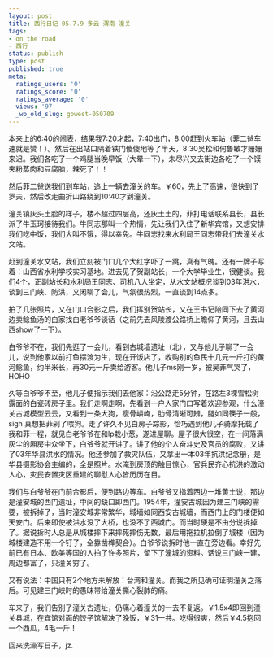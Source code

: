 ```yaml
---
layout: post
title: 西行日记 05.7.9 多云 渭南-潼关
tags:
- on the road
- 西行
status: publish
type: post
published: true
meta:
  ratings_users: '0'
  ratings_score: '0'
  ratings_average: '0'
  views: '97'
  _wp_old_slug: gowest-050709
---
```

本来上的6:40的闹表，结果我7:20才起，7:40出门，8:00赶到火车站（菲二爸车速就是赞！）。然后在出站口隔着铁门傻傻地等了半天，8:30吴松和何鲁敏才姗姗来迟。我们各吃了一个鸡腿当<del datetime="2010-01-03T09:18:10+00:00">晚</del>早饭（大晕一下），未尽兴又去街边各吃了一个馍夹粉蒸肉和豆腐脑，辣死了！！

然后菲二爸送我们到车站，追上一辆去潼关的车。￥60，先上了高速，很快到了罗夫，然后改走曲折山路绕到10:40才到潼关。

潼关镇灰头土脸的样子，楼不超过四层高，还灰土土的，菲打电话联系县长，县长派了牛玉珂接待我们。牛同志那叫一个热情，先让我们入住了新华宾馆，又想安排我们吃中饭，我们大叫不饿，得以幸免。牛同志找来水利局王同志带我们去潼关水文站。

赶到潼关水文站，我们立刻被门口几个大红字吓了一跳，真有气魄。还有一牌子写着：山西省水利学校实习基地。进去见了贺<del datetime="2010-01-03T09:18:10+00:00">副</del>站长，一个大学毕业生，很健谈。我们4个，正副站长和水利局王同志、司机八人坐定，从水文站概况谈到03年洪水，谈到三门峡、防洪，又闲聊了会儿，气氛很热烈，一直谈到14点多。

拍了几张照片，又在门口合影之后，我们挥别贺站长，又在王书记陪同下去了黄河边卖鲶鱼汤的白家找白老爷爷谈话（之前先去风陵渡公路桥上瞻仰了黄河，且去山西show了一下）。

白爷爷不在，我们先逛了一会儿，看到古城墙遗址（北），又与他儿子聊了一会儿，说到他家以前打鱼摆渡为生，现在开饭店了，收购别的鱼民十几元一斤打的黄河鲶鱼，约半米长，再30元一斤卖给游客。他儿子ms刚一岁，被吴菲气哭了，HOHO

久等白爷爷不至，他儿子便指示我们去他家：沿公路走5分钟，在路左3棵雪松树露面的白瓷砖房子里。我们走啊走啊，先看到一户人家门口写着欢迎参观，什么潼关古城模型云云，又看到一条大狗，瘦骨嶙峋，肋骨清晰可辨，腿如同筷子一般，sigh 真想把菲剁了喂狗。走了许久不见白房子踪影，恰巧遇到他儿子骑摩托载了我和菲一程，就见白老爷爷在和lp栽小葱，遂进屋聊。屋子很大很空，在一间落满灰尘的厢房中众坐下，白爷爷就开讲了。讲了他的个人奋斗史及官员的腐败，又讲了03年华县洪水的情况。他还参加了救灾队伍，又拿出一本03年抗洪纪念册，是华县摄影协会主编的，全是照片。水淹到房顶的触目惊心，官兵民齐心抗洪的激动人心，灾民安置灾区重建的聊慰人心皆历历在目。

我们与白爷爷在门前合影后，便到路边等车。白爷爷又指着西边一堆黄土说，那边是潼安城的西门遗址，中间的缺口即西门。1954年，潼安古城因为建三门峡的需要，被拆掉了，当时潼安城非常繁华，城墙如同西安古城墙，而西门上的门楼便如天安门。后来即使被洪水没了大桥，也没不了西城门。而当时硬是不由分说拆掉了。据说拆时人总是从城楼摔下来摔死摔伤无数，最后用拖拉机拉倒了城楼（因为城楼建造不用一个钉子，全靠凿榫契合）。白爷爷说拆时他一直在旁边看。幸好先前已有日本、欧美等国的人拍了许多照片，留下了潼城的资料。话说三门峡一建，周边都富了，只潼关穷了。

又有说法：中国只有2个地方未解放：台湾和潼关。而我之所见确可证明潼关之落后。可见建三门峡时的愚昧带给潼关撕心裂肺的痛。

车来了，我们告别了潼关古遗址，仍痛心着潼关的一去不复返。￥1.5x4即回到潼关县城，在宾馆对面的饺子馆解决了晚饭，￥31一共。吃得很爽，然后￥4.5抱回一个西瓜，4毛一斤！

回来洗澡写日子，jz.
